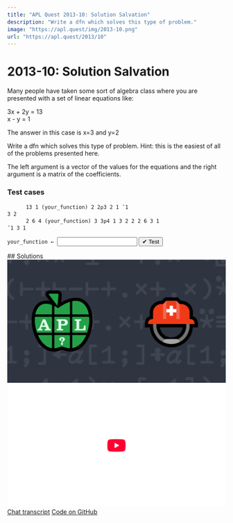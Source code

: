 ```yaml
---
title: "APL Quest 2013-10: Solution Salvation"
description: "Write a dfn which solves this type of problem."
image: "https://apl.quest/img/2013-10.png"
url: "https://apl.quest/2013/10"
---
```


# <span class=s>2013-</span>10: Solution Salvation

<!-- Write a function which solves a set of linear equations -->

Many people have taken some sort of algebra class where you are presented with a set of linear
equations like:

3x + 2y = 13<br>
x - y = 1

The answer in this case is x=3 and y=2

Write a dfn which solves this type of problem. Hint: this is the easiest of all of the problems
presented here.

The left argument is a vector of the values for the equations and the right argument is a matrix of
the coefficients.

### Test cases

```APL
      13 1 (your_function) 2 2⍴3 2 1 ¯1
3 2
      2 6 4 (your_function) 3 3⍴4 1 3 2 2 2 6 3 1
¯1 3 1
```
<div class="pdiv">
  <code onclick="p_Input.focus()">your_function ← </code><input id="p_Input" autocomplete="off" spellcheck="false" oninput="this.parentElement.querySelector`button`.disabled=false;localStorage.setItem(window.location.pathname,this.value)" onkeypress="subm(event)">
  <button onclick="alert$.next`Testing…`;submitSolution`p`" class="md-button md-button--primary">&#x2714; Test</button>
</div>
<blockquote id="p_Output"></blockquote>
## Solutions
<div onclick="play(this)" title="Video on YouTube" class="yt">
<img alt="Video Thumbnail" src="../../img/2013-10.png">
<img alt="YouTube" src="../../img/yt-big.png">
</div>
<a href="https://chat.stackexchange.com/transcript/52405?m=60845175#60845175" target="_blank" class="md-button md-button--primary">Chat transcript</a>
<a href="https://github.com/abrudz/apl_quest/blob/main/2013/10.apl" target="_blank" class="md-button md-button--primary right">Code on GitHub</a>

<script>
    testCases={"a":[["13 1","2 2⍴3 2 1 ¯1"],["2 6 4","3 3⍴4 1 3 2 2 2 6 3 1"],["5 ¯1","2 2⍴1 2 1 ¯1"],["4 ¯2 11","3 3⍴4 3 2 0 1 1 ¯1 ¯1 5"],["6 6 4","3 3⍴1 2 3 3 2 1 1 2 1"]],"b":[["1 1 1","3 3⍴1 0 0 0 1 0 0 0 1"],["0 0 0","3 3⍴1 0 0 0 1 0 0 0 1"],["¯5+?10 10 10","3 3⍴1 0 0 0 1 0 0 0 1"],["1","1"],["1","?10"],["?10","?10"]],"f":"{⍺⌹⍵}"}
    p_Input.value=localStorage.getItem(window.location.pathname)
    play=e=>e.outerHTML=`<iframe src="https://www.youtube.com/embed/w-rzx2VNqbY?list=PLYKQVqyrAEj9wDIUyLDGtDAFTKY38BUMN&autoplay=1" title="<span class=s>2013-</span>10: Solution Salvation (APL Quest 2013-10)" frameborder="0" allow="accelerometer; autoplay; clipboard-write; encrypted-media; gyroscope; picture-in-picture; web-share" referrerpolicy="strict-origin-when-cross-origin" allowfullscreen></iframe>`
</script>
